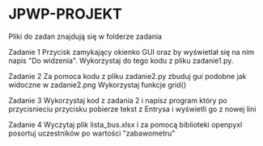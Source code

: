 # JPWP-PROJEKT
Pliki do zadan znajdują się w folderze zadania

Zadanie 1
Przycisk zamykający okienko GUI oraz by wyświetlał się na nim napis "Do widzenia". 
Wykorzystaj do tego kodu z pliku zadanie1.py. 

Zadanie 2
Za pomoca kodu z pliku zadanie2.py zbuduj gui podobne jak widoczne w zadanie2.png
Wykorzystaj funkcje grid()

Zadanie 3
Wykorzystaj kod z zadania 2 i napisz program który po przycisnieciu przycisku pobierze tekst z Entrysa i wyświetli go z nowej lini

Zadanie 4
Wyczytaj plik lista_bus.xlsx i za pomocą biblioteki openpyxl posortuj uczestników po wartości "zabawometru"
